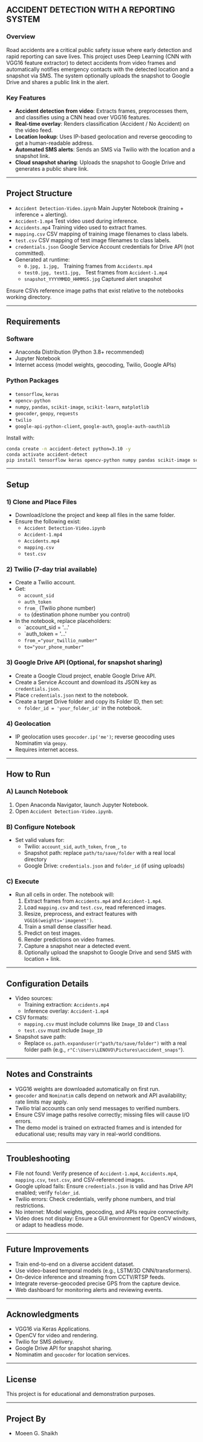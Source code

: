 ﻿## ACCIDENT DETECTION WITH A REPORTING SYSTEM

### Overview
Road accidents are a critical public safety issue where early detection and rapid reporting can save lives. This project uses Deep Learning (CNN with VGG16 feature extractor) to detect accidents from video frames and automatically notifies emergency contacts with the detected location and a snapshot via SMS. The system optionally uploads the snapshot to Google Drive and shares a public link in the alert.

### Key Features
- **Accident detection from video**: Extracts frames, preprocesses them, and classifies using a CNN head over VGG16 features.
- **Real-time overlay**: Renders classification (Accident / No Accident) on the video feed.
- **Location lookup**: Uses IP-based geolocation and reverse geocoding to get a human-readable address.
- **Automated SMS alerts**: Sends an SMS via Twilio with the location and a snapshot link.
- **Cloud snapshot sharing**: Uploads the snapshot to Google Drive and generates a public share link.

---

## Project Structure
- `Accident Detection-Video.ipynb`  Main Jupyter Notebook (training + inference + alerting).
- `Accident-1.mp4`  Test video used during inference.
- `Accidents.mp4`  Training video used to extract frames.
- `mapping.csv`  CSV mapping of training image filenames to class labels.
- `test.csv`  CSV mapping of test image filenames to class labels.
- `credentials.json`  Google Service Account credentials for Drive API (not committed).
- Generated at runtime:
  - `0.jpg, 1.jpg, `  Training frames from `Accidents.mp4`
  - `test0.jpg, test1.jpg, `  Test frames from `Accident-1.mp4`
  - `snapshot_YYYYMMDD_HHMMSS.jpg`  Captured alert snapshot

Ensure CSVs reference image paths that exist relative to the notebooks working directory.

---

## Requirements

### Software
- Anaconda Distribution (Python 3.8+ recommended)
- Jupyter Notebook
- Internet access (model weights, geocoding, Twilio, Google APIs)

### Python Packages
- `tensorflow`, `keras`
- `opencv-python`
- `numpy`, `pandas`, `scikit-image`, `scikit-learn`, `matplotlib`
- `geocoder`, `geopy`, `requests`
- `twilio`
- `google-api-python-client`, `google-auth`, `google-auth-oauthlib`

Install with:
```bash
conda create -n accident-detect python=3.10 -y
conda activate accident-detect
pip install tensorflow keras opencv-python numpy pandas scikit-image scikit-learn matplotlib geocoder geopy requests twilio google-api-python-client google-auth google-auth-oauthlib
```

---

## Setup

### 1) Clone and Place Files
- Download/clone the project and keep all files in the same folder.
- Ensure the following exist:
  - `Accident Detection-Video.ipynb`
  - `Accident-1.mp4`
  - `Accidents.mp4`
  - `mapping.csv`
  - `test.csv`

### 2) Twilio (7-day trial available)
- Create a Twilio account.
- Get:
  - `account_sid`
  - `auth_token`
  - `from_` (Twilio phone number)
  - `to` (destination phone number you control)
- In the notebook, replace placeholders:
  - `account_sid = '...'
  - `auth_token = '...'
  - `from_="your_twillio_number"`
  - `to="your_phone_number"`

### 3) Google Drive API (Optional, for snapshot sharing)
- Create a Google Cloud project, enable Google Drive API.
- Create a Service Account and download its JSON key as `credentials.json`.
- Place `credentials.json` next to the notebook.
- Create a target Drive folder and copy its Folder ID, then set:
  - `folder_id = 'your_folder_id'` in the notebook.

### 4) Geolocation
- IP geolocation uses `geocoder.ip('me')`; reverse geocoding uses Nominatim via `geopy`.
- Requires internet access.

---

## How to Run

### A) Launch Notebook
1. Open Anaconda Navigator, launch Jupyter Notebook.
2. Open `Accident Detection-Video.ipynb`.

### B) Configure Notebook
- Set valid values for:
  - Twilio: `account_sid`, `auth_token`, `from_`, `to`
  - Snapshot path: replace `path/to/save/folder` with a real local directory
  - Google Drive: `credentials.json` and `folder_id` (if using uploads)

### C) Execute
- Run all cells in order. The notebook will:
  1. Extract frames from `Accidents.mp4` and `Accident-1.mp4`.
  2. Load `mapping.csv` and `test.csv`, read referenced images.
  3. Resize, preprocess, and extract features with `VGG16(weights='imagenet')`.
  4. Train a small dense classifier head.
  5. Predict on test images.
  6. Render predictions on video frames.
  7. Capture a snapshot near a detected event.
  8. Optionally upload the snapshot to Google Drive and send SMS with location + link.

---

## Configuration Details

- Video sources:
  - Training extraction: `Accidents.mp4`
  - Inference overlay: `Accident-1.mp4`
- CSV formats:
  - `mapping.csv` must include columns like `Image_ID` and `Class`
  - `test.csv` must include `Image_ID`
- Snapshot save path:
  - Replace `os.path.expanduser(r"path/to/save/folder")` with a real folder path (e.g., `r"C:\Users\LENOVO\Pictures\accident_snaps"`).

---

## Notes and Constraints
- VGG16 weights are downloaded automatically on first run.
- `geocoder` and `Nominatim` calls depend on network and API availability; rate limits may apply.
- Twilio trial accounts can only send messages to verified numbers.
- Ensure CSV image paths resolve correctly; missing files will cause I/O errors.
- The demo model is trained on extracted frames and is intended for educational use; results may vary in real-world conditions.

---

## Troubleshooting
- File not found: Verify presence of `Accident-1.mp4`, `Accidents.mp4`, `mapping.csv`, `test.csv`, and CSV-referenced images.
- Google upload fails: Ensure `credentials.json` is valid and has Drive API enabled; verify `folder_id`.
- Twilio errors: Check credentials, verify phone numbers, and trial restrictions.
- No internet: Model weights, geocoding, and APIs require connectivity.
- Video does not display: Ensure a GUI environment for OpenCV windows, or adapt to headless mode.

---

## Future Improvements
- Train end-to-end on a diverse accident dataset.
- Use video-based temporal models (e.g., LSTM/3D CNN/transformers).
- On-device inference and streaming from CCTV/RTSP feeds.
- Integrate reverse-geocoded precise GPS from the capture device.
- Web dashboard for monitoring alerts and reviewing events.

---

## Acknowledgments
- VGG16 via Keras Applications.
- OpenCV for video and rendering.
- Twilio for SMS delivery.
- Google Drive API for snapshot sharing.
- Nominatim and `geocoder` for location services.

---

## License
This project is for educational and demonstration purposes. 

---

## Project By
- Moeen G. Shaikh
